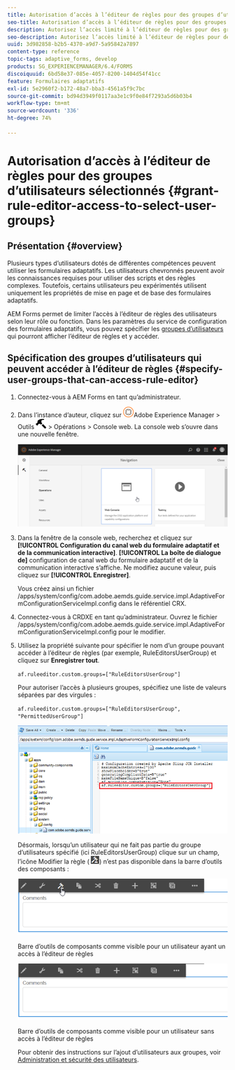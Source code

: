 ```yaml
---
title: Autorisation d’accès à l’éditeur de règles pour des groupes d’utilisateurs sélectionnés
seo-title: Autorisation d’accès à l’éditeur de règles pour des groupes d’utilisateurs sélectionnés
description: Autorisez l’accès limité à l’éditeur de règles pour des groupes d’utilisateurs sélectionnés.
seo-description: Autorisez l’accès limité à l’éditeur de règles pour des groupes d’utilisateurs sélectionnés.
uuid: 3d982858-b2b5-4370-a9d7-5a95842a7897
content-type: reference
topic-tags: adaptive_forms, develop
products: SG_EXPERIENCEMANAGER/6.4/FORMS
discoiquuid: 6bd58e37-085e-4057-8200-1404d54f41cc
feature: Formulaires adaptatifs
exl-id: 5e2960f2-b172-48a7-bba3-4561a5f9c7bc
source-git-commit: bd94d3949f0117aa3e1c9f0e84f7293a5d6b03b4
workflow-type: tm+mt
source-wordcount: '336'
ht-degree: 74%

---
```


# Autorisation d’accès à l’éditeur de règles pour des groupes d’utilisateurs sélectionnés {#grant-rule-editor-access-to-select-user-groups}

## Présentation {#overview}

Plusieurs types d’utilisateurs dotés de différentes compétences peuvent utiliser les formulaires adaptatifs. Les utilisateurs chevronnés peuvent avoir les connaissances requises pour utiliser des scripts et des règles complexes. Toutefois, certains utilisateurs peu expérimentés utilisent uniquement les propriétés de mise en page et de base des formulaires adaptatifs.

AEM Forms permet de limiter l’accès à l’éditeur de règles des utilisateurs selon leur rôle ou fonction. Dans les paramètres du service de configuration des formulaires adaptatifs, vous pouvez spécifier les [groupes d’utilisateurs](/help/sites-administering/security.md) qui pourront afficher l’éditeur de règles et y accéder.

## Spécification des groupes d’utilisateurs qui peuvent accéder à l’éditeur de règles {#specify-user-groups-that-can-access-rule-editor}

1. Connectez-vous à AEM Forms en tant qu’administrateur.
1. Dans l’instance d’auteur, cliquez sur ![adobeexperiencemanager](assets/adobeexperiencemanager.png)Adobe Experience Manager > Outils ![marteau](assets/hammer.png) > Opérations > Console web. La console web s’ouvre dans une nouvelle fenêtre.

   ![1](assets/1.png)

1. Dans la fenêtre de la console web, recherchez et cliquez sur **[!UICONTROL Configuration du canal web du formulaire adaptatif et de la communication interactive]**. **[!UICONTROL La boîte de dialogue de]** configuration de canal web du formulaire adaptatif et de la communication interactive s’affiche. Ne modifiez aucune valeur, puis cliquez sur **[!UICONTROL Enregistrer]**.

   Vous créez ainsi un fichier /apps/system/config/com.adobe.aemds.guide.service.impl.AdaptiveFormConfigurationServiceImpl.config dans le référentiel CRX.

1. Connectez-vous à CRDXE en tant qu’administrateur. Ouvrez le fichier /apps/system/config/com.adobe.aemds.guide.service.impl.AdaptiveFormConfigurationServiceImpl.config pour le modifier.
1. Utilisez la propriété suivante pour spécifier le nom d’un groupe pouvant accéder à l’éditeur de règles (par exemple, RuleEditorsUserGroup) et cliquez sur **Enregistrer tout**.

   `af.ruleeditor.custom.groups=["RuleEditorsUserGroup"]`

   Pour autoriser l’accès à plusieurs groupes, spécifiez une liste de valeurs séparées par des virgules :

   `af.ruleeditor.custom.groups=["RuleEditorsUserGroup", "PermittedUserGroup"]`

   ![create-user](assets/create-user.png)

   Désormais, lorsqu’un utilisateur qui ne fait pas partie du groupe d’utilisateurs spécifié (ici RuleEditorsUserGroup) clique sur un champ, l’icône Modifier la règle ( ![edit-rules1](assets/edit-rules1.png)) n’est pas disponible dans la barre d’outils des composants :

   ![componentstoolbarwithre](assets/componentstoolbarwithre.png)

   Barre d’outils de composants comme visible pour un utilisateur ayant un accès à l’éditeur de règles

   ![componentstoolbarwithoutre](assets/componentstoolbarwithoutre.png)

   Barre d’outils de composants comme visible pour un utilisateur sans accès à l’éditeur de règles

   Pour obtenir des instructions sur l’ajout d’utilisateurs aux groupes, voir [Administration et sécurité des utilisateurs](/help/sites-administering/security.md).
